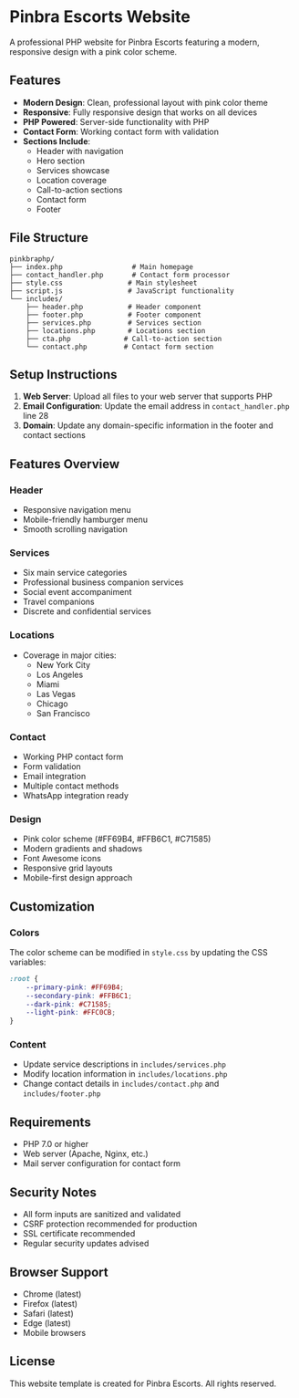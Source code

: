 # Pinbra Escorts Website

A professional PHP website for Pinbra Escorts featuring a modern, responsive design with a pink color scheme.

## Features

- **Modern Design**: Clean, professional layout with pink color theme
- **Responsive**: Fully responsive design that works on all devices
- **PHP Powered**: Server-side functionality with PHP
- **Contact Form**: Working contact form with validation
- **Sections Include**:
  - Header with navigation
  - Hero section
  - Services showcase
  - Location coverage
  - Call-to-action sections
  - Contact form
  - Footer

## File Structure

```
pinkbraphp/
├── index.php                 # Main homepage
├── contact_handler.php       # Contact form processor
├── style.css                # Main stylesheet
├── script.js                # JavaScript functionality
└── includes/
    ├── header.php           # Header component
    ├── footer.php           # Footer component
    ├── services.php         # Services section
    ├── locations.php        # Locations section
    ├── cta.php             # Call-to-action section
    └── contact.php         # Contact form section
```

## Setup Instructions

1. **Web Server**: Upload all files to your web server that supports PHP
2. **Email Configuration**: Update the email address in `contact_handler.php` line 28
3. **Domain**: Update any domain-specific information in the footer and contact sections

## Features Overview

### Header
- Responsive navigation menu
- Mobile-friendly hamburger menu
- Smooth scrolling navigation

### Services
- Six main service categories
- Professional business companion services
- Social event accompaniment
- Travel companions
- Discrete and confidential services

### Locations
- Coverage in major cities:
  - New York City
  - Los Angeles
  - Miami
  - Las Vegas
  - Chicago
  - San Francisco

### Contact
- Working PHP contact form
- Form validation
- Email integration
- Multiple contact methods
- WhatsApp integration ready

### Design
- Pink color scheme (#FF69B4, #FFB6C1, #C71585)
- Modern gradients and shadows
- Font Awesome icons
- Responsive grid layouts
- Mobile-first design approach

## Customization

### Colors
The color scheme can be modified in `style.css` by updating the CSS variables:
```css
:root {
    --primary-pink: #FF69B4;
    --secondary-pink: #FFB6C1;
    --dark-pink: #C71585;
    --light-pink: #FFC0CB;
}
```

### Content
- Update service descriptions in `includes/services.php`
- Modify location information in `includes/locations.php`
- Change contact details in `includes/contact.php` and `includes/footer.php`

## Requirements

- PHP 7.0 or higher
- Web server (Apache, Nginx, etc.)
- Mail server configuration for contact form

## Security Notes

- All form inputs are sanitized and validated
- CSRF protection recommended for production
- SSL certificate recommended
- Regular security updates advised

## Browser Support

- Chrome (latest)
- Firefox (latest)
- Safari (latest)
- Edge (latest)
- Mobile browsers

## License

This website template is created for Pinbra Escorts. All rights reserved.
